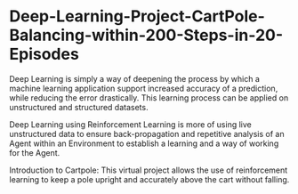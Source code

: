 # Deep-Learning-Project-CartPole-Balancing-within-200-Steps-in-20-Episodes
Deep Learning is simply a way of deepening the process by which a machine learning application support increased accuracy of a prediction, while reducing the error drastically. This learning process can be applied on unstructured and structured datasets.

Deep Learning using Reinforcement Learning is more of using live unstructured data to ensure back-propagation and repetitive analysis of an Agent within an Environment to establish a learning and a way of working for the Agent.

Introduction to Cartpole: This virtual project allows the use of reinforcement learning to keep a pole upright and accurately above the cart without falling. 
